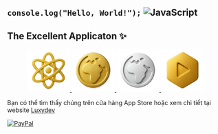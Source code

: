 ## `console.log("Hello, World!");` ![JavaScript](https://img.shields.io/badge/javascript-%23323330.svg?style=plastic&logo=javascript&logoColor=%23F7DF1E)

## The Excellent Applicaton ✨
<p align="center">
  <a href="https://apps.apple.com/app/id6447283144">
    <img src="Images/SwizzAI.png" alt="SwizzAI" width="100"/>
  </a>
    <a href="https://apps.apple.com/app/id1660167141">
    <img src="Images/SwizzVPN.png" alt="SwizzVPN" width="100"/>
  </a>
  <a href="https://apps.apple.com/app/id6746919640">
    <img src="Images/SwizzVPNLite.png" alt="SwizzVPN Lite" width="100"/>
  </a>
  <a href="https://apps.apple.com/app/id6466721604">
    <img src="Images/SwizzTube.png" alt="SwizzTube" width="100"/>
  </a>
</p>

Bạn có thể tìm thấy chúng trên cửa hàng App Store hoặc xem chi tiết tại website [Luxydev](https://longthinh.github.io/Luxydev/Index.html)

[![PayPal](https://img.shields.io/badge/PayPal-00457C?style=for-the-badge&logo=paypal&logoColor=white)](https://paypal.me/luxydev)
